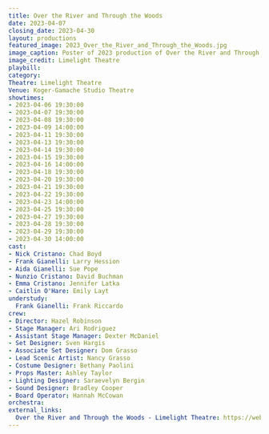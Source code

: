 ```yaml
---
title: Over the River and Through the Woods
date: 2023-04-07
closing_date: 2023-04-30
layout: productions
featured_image: 2023_Over_the_River_and_Through_the_Woods.jpg
image_caption: Poster of 2023 production of Over the River and Through the Woods
image_credit: Limelight Theatre
playbill:
category:
Theatre: Limelight Theatre
Venue: Koger-Gamache Studio Theatre
showtimes:
- 2023-04-06 19:30:00
- 2023-04-07 19:30:00
- 2023-04-08 19:30:00
- 2023-04-09 14:00:00
- 2023-04-11 19:30:00
- 2023-04-13 19:30:00
- 2023-04-14 19:30:00
- 2023-04-15 19:30:00
- 2023-04-16 14:00:00
- 2023-04-18 19:30:00
- 2023-04-20 19:30:00
- 2023-04-21 19:30:00
- 2023-04-22 19:30:00
- 2023-04-23 14:00:00
- 2023-04-25 19:30:00
- 2023-04-27 19:30:00
- 2023-04-28 19:30:00
- 2023-04-29 19:30:00
- 2023-04-30 14:00:00
cast:
- Nick Cristano: Chad Boyd
- Frank Gianelli: Larry Hession
- Aida Gianelli: Sue Pope
- Nunzio Cristano: David Buchman
- Emma Cristano: Jennifer Latka
- Caitlin O'Hare: Emily Layt
understudy:
  Frank Gianelli: Frank Riccardo
crew:
- Director: Hazel Robinson
- Stage Manager: Ari Rodriguez
- Assistant Stage Manager: Dexter McDaniel
- Set Designer: Sven Hargis
- Associate Set Designer: Dom Grasso
- Lead Scenic Artist: Nancy Grasso
- Costume Designer: Bethany Paolini
- Props Master: Ashley Taylor
- Lighting Designer: Saraevelyn Bergin
- Sound Designer: Bradley Cooper
- Board Operator: Hannah McCowan
orchestra:
external_links:
  Over the River and Through the Woods - Limelight Theatre: https://web.archive.org/web/20230518172532/https://www.limelight-theatre.org/shows/over-the-river-and-through-the-woods
---
```


